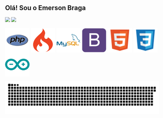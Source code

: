 ## Olá! Sou o Emerson Braga
<div>
<img heigth="180em" src="https://github-readme-stats.vercel.app/api?username=emersonviniciusbraga&show_icons=true&theme=radical&include_all_commits=true&count_private=true"/>
<img heigth="180em" src="https://github-readme-stats.vercel.app/api/top-langs/?username=emersonviniciusbraga&layout=compact&langs_count=7&theme=radical"/>
</div>
<div style="display: inline_block"><br>
    <img align="center" heigth="60" width="80" src="img/php-icon.svg">
    <img align="center" heigth="60" width="80" src="img/codeigniter-icon.svg">
    <img align="center" heigth="60" width="80" src="img/mysql-icon.svg">
    <img align="center" heigth="60" width="80" src="img/bootstrap-icon.svg">
    <img align="center" heigth="60" width="80" src="img/html-icon.svg">
    <img align="center" heigth="60" width="80" src="img/css-icon.svg">
    <img align="center" heigth="60" width="80" src="img/arduino-icon.svg">
</div>

![Snake animation](https://github.com/emersonviniciusbraga/emersonviniciusbraga/blob/output/github-contribution-grid-snake.svg)